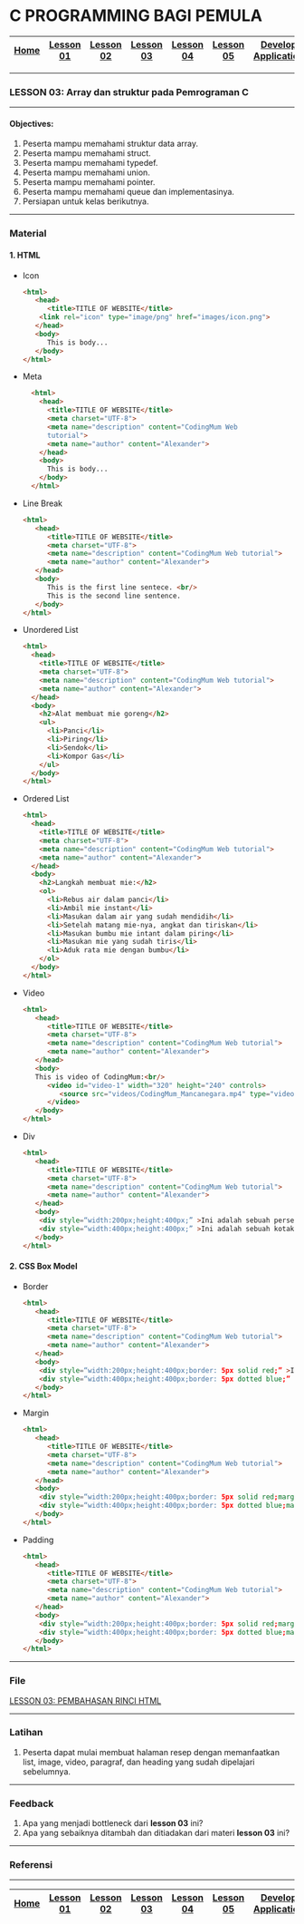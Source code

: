 # C PROGRAMMING BAGI PEMULA

| [Home][0] | [Lesson 01][1] | [Lesson 02][2] | [Lesson 03][3] | [Lesson 04][4] | [Lesson 05][5] | [Develop Application][6] |
|:---------:|:--------------:|:--------------:|:--------------:|:--------------:|:--------------:|:------------------------:|

---

### LESSON 03: Array dan struktur pada Pemrograman C

---

#### Objectives:
1. Peserta mampu memahami struktur data array.
2. Peserta mampu memahami struct.
3. Peserta mampu memahami typedef.
4. Peserta mampu memahami union.
5. Peserta mampu memahami pointer.
6. Peserta mampu memahami queue dan implementasinya.
7. Persiapan untuk kelas berikutnya.

---

### Material

#### 1. HTML
* Icon
  ```html
  <html>
     <head>
        <title>TITLE OF WEBSITE</title>
      <link rel="icon" type="image/png" href="images/icon.png">
     </head>
     <body>
        This is body...
     </body>
  </html>
  ```
* Meta
  ```html
    <html>
      <head>
        <title>TITLE OF WEBSITE</title>
        <meta charset="UTF-8">
        <meta name="description" content="CodingMum Web
        tutorial">
        <meta name="author" content="Alexander">
      </head>
      <body>
        This is body...
      </body>
    </html>
  ```  
* Line Break
  ```html
  <html>
     <head>
        <title>TITLE OF WEBSITE</title>
        <meta charset="UTF-8">
        <meta name="description" content="CodingMum Web tutorial">
        <meta name="author" content="Alexander">
     </head>
     <body>
        This is the first line sentece. <br/>
        This is the second line sentence.
     </body>
  </html>
  ```
* Unordered List
  ```html
  <html>
    <head>
      <title>TITLE OF WEBSITE</title>
      <meta charset="UTF-8">
      <meta name="description" content="CodingMum Web tutorial">
      <meta name="author" content="Alexander">
    </head>
    <body>
      <h2>Alat membuat mie goreng</h2>
      <ul>
        <li>Panci</li>
        <li>Piring</li>
        <li>Sendok</li>
        <li>Kompor Gas</li>
      </ul>
    </body>
  </html>
  ```
* Ordered List
  ```html
  <html>
    <head>
      <title>TITLE OF WEBSITE</title>
      <meta charset="UTF-8">
      <meta name="description" content="CodingMum Web tutorial">
      <meta name="author" content="Alexander">
    </head>
    <body>
      <h2>Langkah membuat mie:</h2>
      <ol>
        <li>Rebus air dalam panci</li>
        <li>Ambil mie instant</li>
        <li>Masukan dalam air yang sudah mendidih</li>
        <li>Setelah matang mie-nya, angkat dan tiriskan</li>
        <li>Masukan bumbu mie intant dalam piring</li>
        <li>Masukan mie yang sudah tiris</li>
        <li>Aduk rata mie dengan bumbu</li>
      </ol>
    </body>
  </html>
  ```
* Video
  ```html
  <html>
     <head>
        <title>TITLE OF WEBSITE</title>
        <meta charset="UTF-8">
        <meta name="description" content="CodingMum Web tutorial">
        <meta name="author" content="Alexander">
     </head>
     <body>
     This is video of CodingMum:<br/>
        <video id="video-1" width="320" height="240" controls>
           <source src="videos/CodingMum_Mancanegara.mp4" type="video/mp4" />
        </video>
     </body>
  </html>
  ```  
* Div
  ```html
  <html>
     <head>
        <title>TITLE OF WEBSITE</title>
        <meta charset="UTF-8">
        <meta name="description" content="CodingMum Web tutorial">
        <meta name="author" content="Alexander">
     </head>
     <body>
      <div style=“width:200px;height:400px;” >Ini adalah sebuah persegi</div>
      <div style=“width:400px;height:400px;” >Ini adalah sebuah kotak</div>
     </body>
  </html>
  ```

#### 2. CSS Box Model
* Border
  ```html
  <html>
     <head>
        <title>TITLE OF WEBSITE</title>
        <meta charset="UTF-8">
        <meta name="description" content="CodingMum Web tutorial">
        <meta name="author" content="Alexander">
     </head>
     <body>
      <div style=“width:200px;height:400px;border: 5px solid red;” >Ini adalah sebuah persegi</div>
      <div style=“width:400px;height:400px;border: 5px dotted blue;” >Ini adalah sebuah kotak</div>
     </body>
  </html>
  ```
* Margin
  ```html
  <html>
     <head>
        <title>TITLE OF WEBSITE</title>
        <meta charset="UTF-8">
        <meta name="description" content="CodingMum Web tutorial">
        <meta name="author" content="Alexander">
     </head>
     <body>
      <div style=“width:200px;height:400px;border: 5px solid red;margin:30px;” >Ini adalah sebuah persegi</div>
      <div style=“width:400px;height:400px;border: 5px dotted blue;margin:60px;” >Ini adalah sebuah kotak</div>
     </body>
  </html>
  ```
* Padding
  ```html
  <html>
     <head>
        <title>TITLE OF WEBSITE</title>
        <meta charset="UTF-8">
        <meta name="description" content="CodingMum Web tutorial">
        <meta name="author" content="Alexander">
     </head>
     <body>
      <div style=“width:200px;height:400px;border: 5px solid red;margin:30px;padding:60px;” >Ini adalah sebuah persegi</div>
      <div style=“width:400px;height:400px;border: 5px dotted blue;margin:60px;padding:30px;” >Ini adalah sebuah kotak</div>
     </body>
  </html>
  ```
---

### File
[LESSON 03: PEMBAHASAN RINCI HTML](files/Lesson3-PembahasanRinciHTML.pdf)

---

### Latihan
1. Peserta dapat mulai membuat halaman resep dengan memanfaatkan list, image, video, paragraf, dan heading yang sudah dipelajari sebelumnya.

---

### Feedback
1. Apa yang menjadi bottleneck dari **lesson 03** ini?
2. Apa yang sebaiknya ditambah dan ditiadakan dari materi **lesson 03** ini?

---

### Referensi

---

| [Home][0] | [Lesson 01][1] | [Lesson 02][2] | [Lesson 03][3] | [Lesson 04][4] | [Lesson 05][5] | [Develop Application][6] |
|:---------:|:--------------:|:--------------:|:--------------:|:--------------:|:--------------:|:------------------------:|

[0]: README.md "Home"
[1]: lesson-01.md "Pengenalan dasar tentang CLI Linux untuk develop aplikasi dengan menggunakan C GNU Library"
[2]: lesson-02.md "Pengenalan algoritma dasar pemrograman dengan Bahasa C"
[3]: lesson-03.md "Array dan struktur pada Pemrograman C"
[4]: lesson-04.md "Penanganan file pada Pemrograman C"
[5]: lesson-05.md "Implementasi TCP Server - Client pada Pemrograman C"
[6]: lesson-06.md "Pembuatan aplikasi Collect and Controlling Data Logger"


